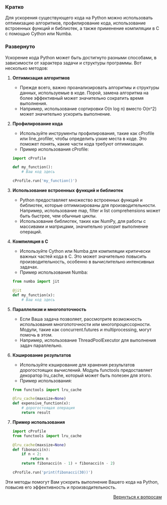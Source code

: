 ### Кратко

Для ускорения существующего кода на Python можно использовать оптимизацию алгоритмов, профилирование кода, использование
встроенных функций и библиотек, а также применение компиляции в C с помощью Cython или Numba.

### Развернуто

Ускорение кода Python может быть достигнуто разными способами, в зависимости от характера задачи и структуры программы.
Вот несколько методов:

1. **Оптимизация алгоритмов**
    - Прежде всего, важно проанализировать алгоритмы и структуры данных, используемые в коде. Порой, замена алгоритма
      на более эффективный может значительно сократить время выполнения.
    - Например, использование сортировки O(n log n) вместо O(n^2) может значительно ускорить выполнение.

2. **Профилирование кода**
    - Используйте инструменты профилирования, такие как cProfile или line_profiler, чтобы определить узкие места в коде.
      Это поможет понять, какие части кода требуют оптимизации.
    - Пример использования cProfile:
    ```Python
    import cProfile

    def my_function():
        # Ваш код здесь

    cProfile.run('my_function()')
    ```

3. **Использование встроенных функций и библиотек**
    - Python предоставляет множество встроенных функций и библиотек, которые оптимизированы для производительности.
      Например, использование map, filter и list comprehensions может быть быстрее, чем обычные циклы.
    - Использование библиотек, таких как NumPy, для работы с массивами и матрицами, значительно ускорит выполнение
      операций.

4. **Компиляция в C**
    - Используйте Cython или Numba для компиляции критически важных частей кода в C. Это может значительно повысить
      производительность, особенно в вычислительно интенсивных задачах.
    - Пример использования Numba:
    ```Python
    from numba import jit

    @jit
    def my_function(x):
        # Ваш код здесь
    ```

5. **Параллелизм и многопоточность**
    - Если Ваша задача позволяет, рассмотрите возможность использования многопоточности или многопроцессорности.
      Модули, такие как concurrent.futures и multiprocessing, могут помочь в этом.
    - Например, использование ThreadPoolExecutor для выполнения задач параллельно.

6. **Кэширование результатов**
    - Используйте кэширование для хранения результатов дорогостоящих вычислений. Модуль functools предоставляет
      декоратор lru_cache, который может быть полезен для этого.
    - Пример использования:
    ```Python
    from functools import lru_cache

    @lru_cache(maxsize=None)
    def expensive_function(x):
        # дорогостоящая операция
        return result
    ```

7. **Пример использования**
    ```Python
    import cProfile
    from functools import lru_cache

    @lru_cache(maxsize=None)
    def fibonacci(n):
        if n < 2:
            return n
        return fibonacci(n - 1) + fibonacci(n - 2)

    cProfile.run('print(fibonacci(30))')
    ```

Эти методы помогут Вам ускорить выполнение Вашего кода на Python, повысив его эффективность и производительность.

<div align="right">

[Вернуться к вопросам](../Вопросы.md)

</div>
